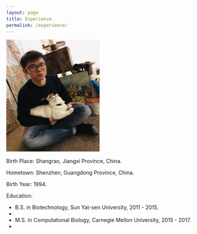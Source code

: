 ```yaml
---
layout: page
title: Experience
permalink: /experience/
---
```

<img src="me.jpg" alt="Alex's selfie" class="center" style="border=1" width="250" height="300">
<p>Birth Place: Shangrao, Jiangxi Province, China. </p>
<p>Hometown: Shenzhen, Guangdong Province, China. </p>
<p>Birth Year: 1994. </p>
<p>Education: </p>
<ul>
	<li>B.S. in Biotechnology, Sun Yat-sen University, 2011 - 2015. <li/>
	<li>M.S. in Computational Biology, Carnegie Mellon University, 2015 - 2017. <li/>



